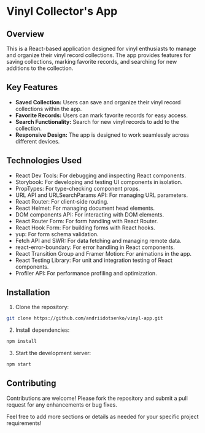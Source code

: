 # Vinyl Collector's App

## Overview

This is a React-based application designed for vinyl enthusiasts to manage and organize their vinyl record collections. The app provides features for saving collections, marking favorite records, and searching for new additions to the collection.

## Key Features

- **Saved Collection:** Users can save and organize their vinyl record collections within the app.
- **Favorite Records:** Users can mark favorite records for easy access.
- **Search Functionality:** Search for new vinyl records to add to the collection.
- **Responsive Design:** The app is designed to work seamlessly across different devices.

## Technologies Used

- React Dev Tools: For debugging and inspecting React components.
- Storybook: For developing and testing UI components in isolation.
- PropTypes: For type-checking component props.
- URL API and URLSearchParams API: For managing URL parameters.
- React Router: For client-side routing.
- React Helmet: For managing document head elements.
- DOM components API: For interacting with DOM elements.
- React Router Form: For form handling with React Router.
- React Hook Form: For building forms with React hooks.
- yup: For form schema validation.
- Fetch API and SWR: For data fetching and managing remote data.
- react-error-boundary: For error handling in React components.
- React Transition Group and Framer Motion: For animations in the app.
- React Testing Library: For unit and integration testing of React components.
- Profiler API: For performance profiling and optimization.

## Installation

1. Clone the repository:
```sh
git clone https://github.com/andriidotsenko/vinyl-app.git
```

2. Install dependencies:
```sh
npm install
```

3. Start the development server:
```sh
npm start
```


## Contributing

Contributions are welcome! Please fork the repository and submit a pull request for any enhancements or bug fixes.

Feel free to add more sections or details as needed for your specific project requirements!

